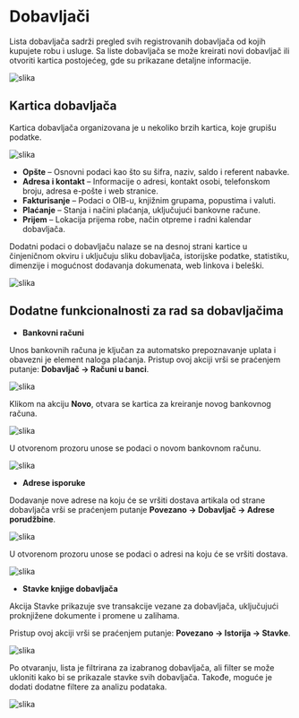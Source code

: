 # **Dobavljači**

Lista dobavljača sadrži pregled svih registrovanih dobavljača od kojih kupujete robu i usluge.
Sa liste dobavljača se može kreirati novi dobavljač ili otvoriti kartica postojećeg, gde su prikazane detaljne informacije.

![slika](../../assets/Dobavljaci/Lista.png)

## Kartica dobavljača

Kartica dobavljača organizovana je u nekoliko brzih kartica, koje grupišu podatke.

![slika](../../assets/Dobavljaci/Kartica.png)

- **Opšte** – Osnovni podaci kao što su šifra, naziv, saldo i referent nabavke.
- **Adresa i kontakt** – Informacije o adresi, kontakt osobi, telefonskom broju, adresa e-pošte i web stranice.
- **Fakturisanje** – Podaci o OIB-u, knjižnim grupama, popustima i valuti.
- **Plaćanje** – Stanja i načini plaćanja, uključujući bankovne račune.
- **Prijem** – Lokacija prijema robe, način otpreme i radni kalendar dobavljača.

Dodatni podaci o dobavljaču nalaze se na desnoj strani kartice u činjeničnom okviru i uključuju sliku dobavljača, istorijske podatke, statistiku, dimenzije i mogućnost dodavanja dokumenata, web linkova i beleški.

![slika](../../assets/Dobavljaci/Okvir.png)

## Dodatne funkcionalnosti za rad sa dobavljačima

- **Bankovni računi**

Unos bankovnih računa je ključan za automatsko prepoznavanje uplata i obavezni je element naloga plaćanja. Pristup ovoj akciji vrši se praćenjem putanje: **Dobavljač -> Računi u banci**.

![slika](../../assets/Dobavljaci/BankovniRacun.png)

Klikom na akciju **Novo**, otvara se kartica za kreiranje novog bankovnog računa.

![slika](../../assets/Dobavljaci/BankRacuni.png)

U otvorenom prozoru unose se podaci o novom bankovnom računu.

![slika](../../assets/Dobavljaci/NoviRacun.png)

- **Adrese isporuke**

Dodavanje nove adrese na koju će se vršiti dostava artikala od strane dobavljača vrši se praćenjem putanje **Povezano -> Dobavljač -> Adrese porudžbine**.

![slika](../../assets/Dobavljaci/Adrese.png)

U otvorenom prozoru unose se podaci o adresi na koju će se vršiti dostava.

![slika](../../assets/Dobavljaci/Adrese2.png)

- **Stavke knjige dobavljača**

Akcija Stavke prikazuje sve transakcije vezane za dobavljača, uključujući proknjižene dokumente i promene u zalihama.

Pristup ovoj akciji vrši se praćenjem putanje: **Povezano -> Istorija -> Stavke**.

![slika](../../assets/Dobavljaci/Stavke.png)

Po otvaranju, lista je filtrirana za izabranog dobavljača, ali filter se može ukloniti kako bi se prikazale stavke svih dobavljača. Takođe, moguće je dodati dodatne filtere za analizu podataka.

![slika](../../assets/Dobavljaci/Stavke2.png)